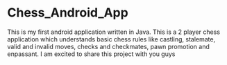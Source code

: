 # Chess_Android_App
This is my first android application written in Java. This is a 2 player chess application which understands basic chess rules like castling, stalemate, valid and invalid moves, checks and checkmates, pawn promotion and enpassant. I am excited to share this project with you guys 
